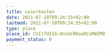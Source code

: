 ```yaml
---
title: Leierkasten
date: 2021-07-10T09:24:55+02:00
lastmod: 2021-07-10T09:24:55+02:00
type: place
place_id: ChIJ7UIIG-8nsUcRRoaRCeMWZM0
payment_status: 0
---
```

